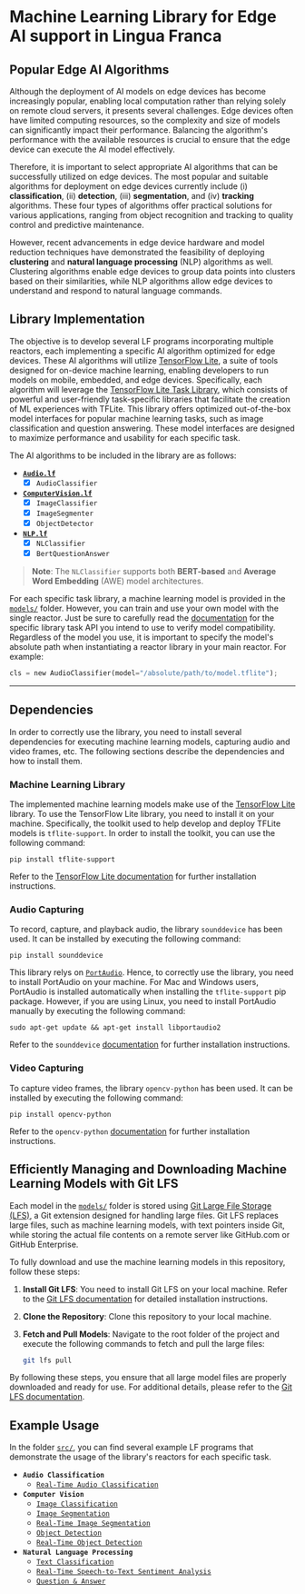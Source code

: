 # Machine Learning Library for Edge AI support in Lingua Franca

## Popular Edge AI Algorithms

Although the deployment of AI models on edge devices has become increasingly popular, enabling local computation rather than relying solely on remote cloud servers, it presents several challenges. Edge devices often have limited computing resources, so the complexity and size of models can significantly impact their performance. Balancing the algorithm's performance with the available resources is crucial to ensure that the edge device can execute the AI model effectively.

Therefore, it is important to select appropriate AI algorithms that can be successfully utilized on edge devices. The most popular and suitable algorithms for deployment on edge devices currently include (i) **classification**, (ii) **detection**, (iii) **segmentation**, and (iv) **tracking** algorithms. These four types of algorithms offer practical solutions for various applications, ranging from object recognition and tracking to quality control and predictive maintenance.

However, recent advancements in edge device hardware and model reduction techniques have demonstrated the feasibility of deploying **clustering** and **natural language processing** (NLP) algorithms as well. Clustering algorithms enable edge devices to group data points into clusters based on their similarities, while NLP algorithms allow edge devices to understand and respond to natural language commands.

## Library Implementation

The objective is to develop several LF programs incorporating multiple reactors, each implementing a specific AI algorithm optimized for edge devices. These AI algorithms will utilize [TensorFlow Lite](https://www.tensorflow.org/lite/guide), a suite of tools designed for on-device machine learning, enabling developers to run models on mobile, embedded, and edge devices. Specifically, each algorithm will leverage the [TensorFlow Lite Task Library](https://www.tensorflow.org/lite/inference_with_metadata/task_library/overview), which consists of powerful and user-friendly task-specific libraries that facilitate the creation of ML experiences with TFLite. This library offers optimized out-of-the-box model interfaces for popular machine learning tasks, such as image classification and question answering. These model interfaces are designed to maximize performance and usability for each specific task.

The AI algorithms to be included in the library are as follows:

- **[`Audio.lf`](lib/Audio.lf)**
    - [x] `AudioClassifier`
- **[`ComputerVision.lf`](lib/ComputerVision.lf)**
    - [x] `ImageClassifier`
    - [x] `ImageSegmenter`
    - [x] `ObjectDetector`
    <!-- - [ ] `ImageSearcher` (?)
    - [ ] `ImageEmbedder` (?) -->
- **[`NLP.lf`](lib/NLP.lf)**
    - [x] `NLClassifier`
    - [x] `BertQuestionAnswer`
    <!-- - [ ] `TextSearcher`
    - [ ] `TextEmbedder` -->

>  **Note**: The `NLClassifier` supports both **BERT-based** and **Average Word Embedding** (AWE) model architectures.

For each specific task library, a machine learning model is provided in the [`models/`](models/) folder. However, you can train and use your own model with the single reactor. Just be sure to carefully read the [documentation](https://www.tensorflow.org/lite/inference_with_metadata/task_library/overview) for the specific library task API you intend to use to verify model compatibility. Regardless of the model you use, it is important to specify the model's absolute path when instantiating a reactor library in your main reactor. For example:
```Python
cls = new AudioClassifier(model="/absolute/path/to/model.tflite");
```
----

## Dependencies

In order to correctly use the library, you need to install several dependencies for executing machine learning models, capturing audio and video frames, etc. The following sections describe the dependencies and how to install them.

### Machine Learning Library
The implemented machine learning models make use of the [TensorFlow Lite](https://www.tensorflow.org/lite) library. To use the TensorFlow Lite library, you need to install it on your machine. Specifically, the toolkit used to help develop and deploy TFLite models is `tflite-support`. In order to install the toolkit, you can use the following command:
```shell
pip install tflite-support
```

Refer to the [TensorFlow Lite documentation](https://www.tensorflow.org/lite/guide) for further installation instructions.

### Audio Capturing
To record, capture, and playback audio, the library `sounddevice` has been used. It can be installed by executing the following command:
```shell
pip install sounddevice
```
This library relys on [`PortAudio`](http://www.portaudio.com/). Hence, to correctly use the library, you need to install PortAudio on your machine. For Mac and Windows users, PortAudio is installed automatically when installing the `tflite-support` pip package. However, if you are using Linux, you need to install PortAudio manually by executing the following command:
```shell
sudo apt-get update && apt-get install libportaudio2
```
Refer to the `sounddevice` [documentation](https://python-sounddevice.readthedocs.io/en/0.4.6/installation.html) for further installation instructions.

### Video Capturing
To capture video frames, the library `opencv-python` has been used. It can be installed by executing the following command:
```shell
pip install opencv-python
```
Refer to the `opencv-python` [documentation](https://pypi.org/project/opencv-python/) for further installation instructions.

## Efficiently Managing and Downloading Machine Learning Models with Git LFS

Each model in the [`models/`](models/) folder is stored using [Git Large File Storage (LFS)](https://git-lfs.com/), a Git extension designed for handling large files. Git LFS replaces large files, such as machine learning models, with text pointers inside Git, while storing the actual file contents on a remote server like GitHub.com or GitHub Enterprise.

To fully download and use the machine learning models in this repository, follow these steps:

1. **Install Git LFS**: You need to install Git LFS on your local machine. Refer to the [Git LFS documentation](https://git-lfs.github.com/) for detailed installation instructions.

2. **Clone the Repository**: Clone this repository to your local machine.

3. **Fetch and Pull Models**: Navigate to the root folder of the project and execute the following commands to fetch and pull the large files:

    ```bash
    git lfs pull
    ```

By following these steps, you ensure that all large model files are properly downloaded and ready for use. For additional details, please refer to the [Git LFS documentation](https://git-lfs.github.com/).

## Example Usage

In the folder [`src/`](src/), you can find several example LF programs that demonstrate the usage of the library's reactors for each specific task.

- **`Audio Classification`**
    - [`Real-Time Audio Classification`](src/RTAudioClassification.lf)
- **`Computer Vision`**
    - [`Image Classification`](src/SimpleImageClassification.lf)
    - [`Image Segmentation`](src/SimpleImageSegmentation.lf)
    - [`Real-Time Image Segmentation`](src/RTImageSegmentation.lf)
    - [`Object Detection`](src/SimpleObjectDetection.lf)
    - [`Real-Time Object Detection`](src/RTObjectDetection.lf)
- **`Natural Language Processing`**
    - [`Text Classification`](src/TextClassification.lf)
    - [`Real-Time Speech-to-Text Sentiment Analysis`](src/SentimentAnalysisSpeech.lf)
    - [`Question & Answer`](src/BertQA.lf)
